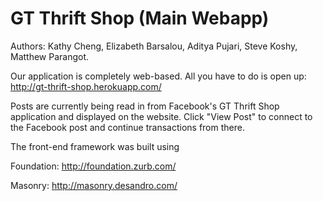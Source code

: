 GT Thrift Shop (Main Webapp)
======

Authors: Kathy Cheng, Elizabeth Barsalou, Aditya Pujari, Steve Koshy, Matthew Parangot.

Our application is completely web-based. All you have to do is open up:
http://gt-thrift-shop.herokuapp.com/

Posts are currently being read in from Facebook's GT Thrift Shop application and 
displayed on the website. Click "View Post" to connect to the Facebook post and 
continue transactions from there.

The front-end framework was built using

Foundation: http://foundation.zurb.com/

Masonry: http://masonry.desandro.com/
